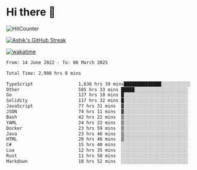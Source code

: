 # Hi there 👋

![HitCounter](https://hits.seeyoufarm.com/api/count/incr/badge.svg?url=https%3A%2F%2Fgithub.com%2Fashrhmn1212%2Fhit-counter)

<!-- ![Contribution Graph](https://github-readme-activity-graph.cyclic.app/graph?username=ashrhmn) -->


<!-- [![Top Langs](https://github-readme-stats.vercel.app/api/top-langs/?username=ashrhmn&layout=compact&theme=synthwave&langs_count=10&card_width=445)](https://github.com/anuraghazra/github-readme-stats) -->

[![Ashik's GitHub Streak](https://github-readme-streak-stats.herokuapp.com/?user=ashrhmn&theme=blood&fire=DD7F1C&background=151515&dates=9f9f9f&border=DD2727)](https://git.io/streak-stats)

<!-- ![Ashik's GitHub stats](https://github-readme-stats.vercel.app/api/?username=ashrhmn&show_icons=true&title_color=fff&icon_color=79ff97&text_color=9f9f9f&bg_color=151515) -->

[![wakatime](https://wakatime.com/badge/user/3df86613-ba63-4631-8e65-0ff18e7becad.svg)](https://wakatime.com/@3df86613-ba63-4631-8e65-0ff18e7becad)

<!--START_SECTION:waka-->

```txt
From: 14 June 2022 - To: 06 March 2025

Total Time: 2,908 hrs 8 mins

TypeScript                 1,636 hrs 39 mins██████████████░░░░░░░░░░░   56.28 %
Other                      585 hrs 33 mins █████░░░░░░░░░░░░░░░░░░░░   20.14 %
Go                         127 hrs 10 mins █░░░░░░░░░░░░░░░░░░░░░░░░   04.37 %
Solidity                   117 hrs 32 mins █░░░░░░░░░░░░░░░░░░░░░░░░   04.04 %
JavaScript                 77 hrs 31 mins  ▓░░░░░░░░░░░░░░░░░░░░░░░░   02.67 %
JSON                       74 hrs 11 mins  ▓░░░░░░░░░░░░░░░░░░░░░░░░   02.55 %
Bash                       42 hrs 22 mins  ▒░░░░░░░░░░░░░░░░░░░░░░░░   01.46 %
YAML                       24 hrs 22 mins  ▒░░░░░░░░░░░░░░░░░░░░░░░░   00.84 %
Docker                     23 hrs 59 mins  ▒░░░░░░░░░░░░░░░░░░░░░░░░   00.83 %
Java                       23 hrs 46 mins  ▒░░░░░░░░░░░░░░░░░░░░░░░░   00.82 %
HTML                       20 hrs 46 mins  ▒░░░░░░░░░░░░░░░░░░░░░░░░   00.71 %
C#                         15 hrs 40 mins  ░░░░░░░░░░░░░░░░░░░░░░░░░   00.54 %
Lua                        12 hrs 35 mins  ░░░░░░░░░░░░░░░░░░░░░░░░░   00.43 %
Rust                       11 hrs 58 mins  ░░░░░░░░░░░░░░░░░░░░░░░░░   00.41 %
Markdown                   10 hrs 52 mins  ░░░░░░░░░░░░░░░░░░░░░░░░░   00.37 %
```

<!--END_SECTION:waka-->


<!--### Most Used Languages
<img src="https://wakatime.com/share/@ashrhmn/24ecb986-5bf8-4607-af7f-0aab08908d8c.png" />

### Favourite Tools
<img src="https://wakatime.com/share/@ashrhmn/f4e08015-f3bc-460a-9228-95a3ba11c604.png" />-->
